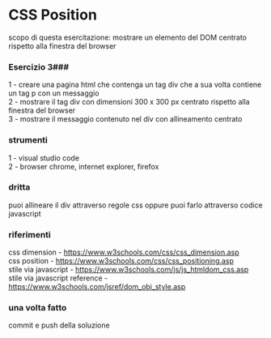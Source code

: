 # CSS Position #

scopo di questa esercitazione: mostrare un elemento del DOM centrato rispetto alla finestra del browser  


### Esercizio 3###

1 - creare una pagina html che contenga un tag div che a sua volta contiene un tag p con un messaggio  
2 - mostrare il tag div con dimensioni 300 x 300 px  centrato rispetto alla finestra del browser  
3 - mostrare il messaggio contenuto nel div con allineamento centrato  


### strumenti ###
1 - visual studio code  
2 - browser chrome, internet explorer, firefox  

### dritta ###
puoi allineare il div attraverso regole css oppure puoi farlo attraverso 
codice javascript  

### riferimenti ###
css dimension - https://www.w3schools.com/css/css_dimension.asp  
css position - https://www.w3schools.com/css/css_positioning.asp  
stile via javascript - https://www.w3schools.com/js/js_htmldom_css.asp  
stile via javascript reference - https://www.w3schools.com/jsref/dom_obj_style.asp  

### una volta fatto ###

commit e push della soluzione  